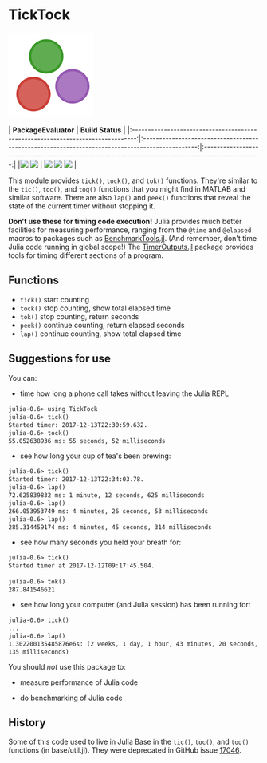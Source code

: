 # TickTock

![tick tock](images/ticktock.gif)


| **PackageEvaluator**                                                                            | **Build Status**                                                                                |
|:-------------------------------------------------------------------------------:|:-----------------------------------------------------------------------------------------------:|:-----------------------------------------------------------------------------------------------:|
|[![][pkg-0.6-img]][pkg-0.6-url] [![][pkg-0.7-img]][pkg-0.7-url] | [![][travis-img]][travis-url] [![][appveyor-img]][appveyor-url] [![][codecov-img]][codecov-url] |



This module provides `tick()`, `tock()`, and `tok()` functions. They're similar to the `tic()`, `toc()`, and `toq()` functions that you might find in MATLAB and similar software. There are also `lap()` and `peek()` functions that reveal the state of the current timer without stopping it.

**Don't use these for timing code execution!** Julia provides much better facilities for measuring performance, ranging from the `@time` and `@elapsed` macros to packages such as [BenchmarkTools.jl](https://github.com/JuliaCI/BenchmarkTools.jl). (And remember, don't time Julia code running in global scope!) The [TimerOutputs.jl](https://github.com/KristofferC/TimerOutputs.jl) package provides tools for timing different sections of a program.

## Functions

- `tick()` start counting
- `tock()` stop counting, show total elapsed time
- `tok()`  stop counting, return seconds
- `peek()` continue counting, return elapsed seconds
- `lap()`  continue counting, show total elapsed time

## Suggestions for use

You can:

- time how long a phone call takes without leaving the Julia REPL

```
julia-0.6> using TickTock
julia-0.6> tick()
Started timer: 2017-12-13T22:30:59.632.
julia-0.6> tock()
55.052638936 ms: 55 seconds, 52 milliseconds
```

- see how long your cup of tea's been brewing:

```
julia-0.6> tick()
Started timer: 2017-12-13T22:34:03.78.
julia-0.6> lap()
72.625839832 ms: 1 minute, 12 seconds, 625 milliseconds
julia-0.6> lap()
266.053953749 ms: 4 minutes, 26 seconds, 53 milliseconds
julia-0.6> lap()
285.314459174 ms: 4 minutes, 45 seconds, 314 milliseconds
```

- see how many seconds you held your breath for:

```
julia-0.6> tick()
Started timer at 2017-12-12T09:17:45.504.

julia-0.6> tok()
287.841546621
```

- see how long your computer (and Julia session) has been running for:

```
julia-0.6> tick()
...
julia-0.6> lap()
1.302200135485876e6s: (2 weeks, 1 day, 1 hour, 43 minutes, 20 seconds, 135 milliseconds)
```

You should *not* use this package to:

- measure performance of Julia code

- do benchmarking of Julia code

## History

Some of this code used to live in Julia Base in the `tic()`, `toc()`, and `toq()` functions
(in base/util.jl). They were deprecated in GitHub issue [17046](https://github.com/JuliaLang/julia/issues/17046).


[travis-img]: https://travis-ci.org/cormullion/TickTock.jl.svg?branch=master
[travis-url]: https://travis-ci.org/cormullion/TickTock.jl

[appveyor-img]: https://ci.appveyor.com/api/projects/status/j4w1iwued4ojsfm6?svg=true
[appveyor-url]: https://ci.appveyor.com/project/JuliaDocs/ticktock-jl

[codecov-img]: https://codecov.io/github/cormullion/TickTock.jl/coverage.svg?branch=master
[codecov-url]: https://codecov.io/github/cormullion/TickTock.jl

[pkg-0.6-img]: http://pkg.julialang.org/badges/TickTock_0.6.svg
[pkg-0.6-url]: http://pkg.julialang.org/?pkg=TickTock&ver=0.6
[pkg-0.7-img]: http://pkg.julialang.org/badges/TickTock_0.7.svg
[pkg-0.7-url]: http://pkg.julialang.org/?pkg=TickTock&ver=0.7
